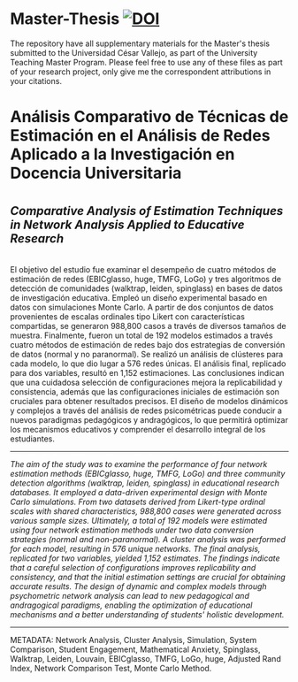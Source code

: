 # Master-Thesis <a href="https://zenodo.org/doi/10.5281/zenodo.13623752"><img src="https://zenodo.org/badge/831244996.svg" alt="DOI"></a>
The repository have all supplementary materials for the Master's thesis submitted to the Universidad César Vallejo, as part of the University Teaching Master Program. Please feel free to use any of these files as part of your research project, only give me the correspondent attributions in your citations.

<h1> Análisis Comparativo de Técnicas de Estimación en el Análisis de Redes Aplicado a la Investigación en Docencia Universitaria <h1/> 
<h2> <i> Comparative Analysis of Estimation Techniques in Network Analysis Applied to Educative Research </i> </h2>
<br>
El objetivo del estudio fue examinar el desempeño de cuatro métodos de estimación de redes (EBICglasso, huge, TMFG, LoGo) y tres algoritmos de detección de comunidades (walktrap, leiden, spinglass) en bases de datos de investigación educativa. Empleó un diseño experimental basado en datos con simulaciones Monte Carlo. A partir de dos conjuntos de datos provenientes de escalas ordinales tipo Likert con características compartidas, se generaron 988,800 casos a través de diversos tamaños de muestra. Finalmente, fueron un total de 192 modelos estimados a través cuatro métodos de estimación de redes bajo dos estrategias de conversión de datos (normal y no paranormal). Se realizó un análisis de clústeres para cada modelo, lo que dio lugar a 576 redes únicas. El análisis final, replicado para dos variables, resultó en 1,152 estimaciones. Las conclusiones indican que una cuidadosa selección de configuraciones mejora la replicabilidad y consistencia, además que las configuraciones iniciales de estimación son cruciales para obtener resultados precisos. El diseño de modelos dinámicos y complejos a través del análisis de redes psicométricas puede conducir a nuevos paradigmas pedagógicos y andragógicos, lo que permitirá optimizar los mecanismos educativos y comprender el desarrollo integral de los estudiantes. <hr>
<i>The aim of the study was to examine the performance of four network estimation methods (EBICglasso, huge, TMFG, LoGo) and three community detection algorithms (walktrap, leiden, spinglass) in educational research databases. It employed a data-driven experimental design with Monte Carlo simulations. From two datasets derived from Likert-type ordinal scales with shared characteristics, 988,800 cases were generated across various sample sizes. Ultimately, a total of 192 models were estimated using four network estimation methods under two data conversion strategies (normal and non-paranormal). A cluster analysis was performed for each model, resulting in 576 unique networks. The final analysis, replicated for two variables, yielded 1,152 estimates. The findings indicate that a careful selection of configurations improves replicability and consistency, and that the initial estimation settings are crucial for obtaining accurate results. The design of dynamic and complex models through psychometric network analysis can lead to new pedagogical and andragogical paradigms, enabling the optimization of educational mechanisms and a better understanding of students' holistic development.</i>

<hr>
METADATA: Network Analysis, Cluster Analysis, Simulation, System Comparison, Student Engagement, Mathematical Anxiety, Spinglass, Walktrap, Leiden, Louvain, EBICglasso, TMFG, LoGo, huge, Adjusted Rand Index, Network Comparison Test, Monte Carlo Method.
